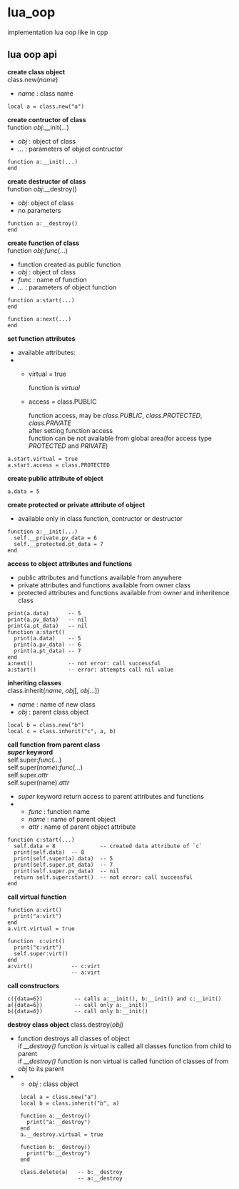 # lua_oop
implementation lua oop like in cpp

## lua oop api
**create class object**\
class.new(*name*)
* *name* : class name
``` 
local a = class.new("a")
```

**create contructor of class**\
function *obj*:__init(...)
* *obj* : object of class
* *...* : parameters of object contructor
```
function a:__init(...)
end
```

**create destructor of class**\
function *obj*:__destroy()
* *obj*: object of class
* no parameters
```
function a:__destroy()
end
```

**create function of class**\
function *obj*:*func*(...)
* function created as public function
* *obj* : object of class
* *func* : name of function
* *...* : parameters of object function
```
function a:start(...)
end

function a:next(...)
end
```

**set function attributes**
* available attributes:
* * virtual = true

    function is *virtual*
  * access = class.PUBLIC

    function access, may be *class.PUBLIC*, *class.PROTECTED*, *class.PRIVATE*\
    after setting function access\
    function can be not available from global area(for access type *PROTECTED* and *PRIVATE*)
```
a.start.virtual = true
a.start.access = class.PROTECTED
```

**create public attribute of object**
```
a.data = 5
```

**create protected or private attribute of object**
* available only in class function, contructor or destructor 
```
function a:__init(...)
  self.__private.pv_data = 6
  self.__protected.pt_data = 7
end
```

**access to object attributes and functions**
* public attributes and functions available from anywhere
* private attributes and functions available from owner class
* protected attributes and functions available from owner and inheritence class
```
print(a.data)      -- 5
print(a.pv_data)   -- nil
print(a.pt_data)   -- nil
function a:start()
  print(a.data)    -- 5
  print(a.pv_data) -- 6
  print(a.pt_data) -- 7
end
a:next()           -- not error: call successful
a:start()          -- error: attempts call nil value
```
**inheriting classes**\
class.inherit(*name*, *obj*[, *obj*...])
* *name* : name of new class
* *obj* : parent class object
```
local b = class.new("b")
local c = class.inherit("c", a, b)
```
**call function from parent class\
*super* keyword**\
self.super:*func*(...)\
self.super(*name*):*func*(...)\
self.super.*attr*\
self.super(name).*attr*
* *super* keyword return access to parent attributes and functions
* * *func* : function name
  * *name* : name of parent object
  * *attr* : name of parent object attribute
```
function c:start(...)
  self.data = 8              -- created data attribute of `c`
  print(self.data)  -- 8
  print(self.super(a).data)  -- 5
  print(self.super.pt_data)  -- 7
  print(self.super.pv_data)  -- nil
  return self.super:start()  -- not error: call successful
end
```

**call virtual function**
```
function a:virt()
  print("a:virt")
end
a.virt.virtual = true

function  c:virt()
  print("c:virt")
  self.super:virt()
end
a:virt()            -- c:virt
                    -- a:virt
```

**call constructors**
```
c({data=6})          -- calls a:__init(), b:__init() and c:__init()
a({data=6})          -- call only a:__init()
b({data=6})          -- call only b:__init()
```

**destroy class object**
class.destroy(*obj*)
* function destroys all classes of object\
  if *__destroy()* function is virtual is called all classes function from child to parent\
  if *__destroy()* function is non virtual is called function of classes of  from *obj* to its parent
* * *obj* : class object
```
    local a = class.new("a")
    local b = class.inherit("b", a)

    function a:__destroy()
      print("a:__destroy")
    end
    a.__destroy.virtual = true

    function b:__destroy()
      print("b:__destroy")
    end

    class.delete(a)   -- b:__destroy
                      -- a:__destroy
```
